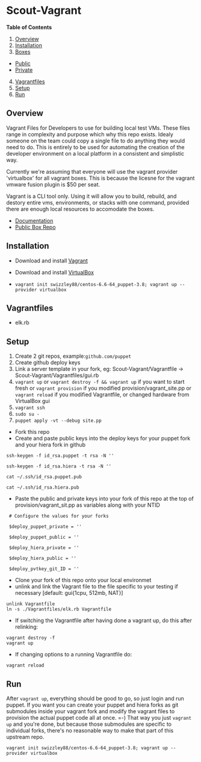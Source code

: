 # Scout-Vagrant

**Table of Contents**

1. [Overview](#overview)
2. [Installation](#installation)
3. [Boxes](#our_boxes)
  * [Public](#public_boxes) 
  * [Private](#private_boxes) 
4. [Vagrantfiles](#vagrantfiles)
5. [Setup](#setup)
6. [Run](#run)

## Overview

Vagrant Files for Developers to use for building local test VMs. These files range in complexity and purpose which why this repo exists. Idealy someone on the team could copy a single file to do anything they would need to do. This is entirely to be used for automating the creation of the developer environment on a local platform in a consistent and simplistic way.  

Currently we're assuming that everyone will use the vagrant provider 'virtualbox' for all vagrant boxes. This is because the licesne for the vagrant vmware fusion plugin is $50 per seat. 

Vagrant is a CLI tool only. Using it will allow you to build, rebuild, and destory entire vms, environments, or stacks with one command, provided there are enough local resources to accomodate the boxes. 

  * [Documentation](https://docs.vagrantup.com/v2/)
  * [Public Box Repo](https://atlas.hashicorp.com/boxes/search)

## Installation

  * Download and install [Vagrant](https://www.vagrantup.com/downloads.html)
  * Download and install [VirtualBox](https://www.virtualbox.org/wiki/Downloads)
  
  * ```vagrant init swizzley88/centos-6.6-64_puppet-3.8; vagrant up --provider virtualbox```
  
## Vagrantfiles

  * elk.rb
  
## Setup

1. Create 2 git repos, example:```github.com/puppet```
2. Create github deploy keys
5. Link a server template in your fork, eg: Scout-Vagrant/Vagrantfile -> Scout-Vagrant/Vagrantfiles/gui.rb
6. ```vagrant up``` or ```vagrant destroy -f && vagrant up``` if you want to start fresh or ```vagrant provision``` if you modified provision/vagrant_site.pp or ```vagrant reload``` if you modified Vagrantfile, or changed hardware from VirtualBox gui
7. ```vagrant ssh```
8. ```sudo su -```
9. ```puppet apply -vt --debug site.pp```

  * Fork this repo
  * Create and paste public keys into the deploy keys for your puppet fork and your hiera fork in github
  
  ``` ssh-keygen -f id_rsa.puppet -t rsa -N '' ```
  
  ``` ssh-keygen -f id_rsa.hiera -t rsa -N '' ```
  
  ``` cat ~/.ssh/id_rsa.puppet.pub ```
  
  ``` cat ~/.ssh/id_rsa.hiera.pub ```
  
  
  * Paste the public and private keys into your fork of this repo at the top of provision/vagrant_sit.pp as variables along with your NTID
  
  ```  # Configure the values for your forks   ```
  
  ```  $deploy_puppet_private = ''  ```
  
  ```  $deploy_puppet_public = ''  ```
  
  ```  $deploy_hiera_private = ''  ```
  
  ```  $deploy_hiera_public = ''  ```
  
  ```  $deploy_pvtkey_git_ID = ''  ```

  * Clone your fork of this repo onto your local environmet
  * unlink and link the Vagrant file to the file specific to your testing if necessary [default: gui{1cpu, 512mb, NAT}]
 
  ```
  unlink Vagrantfile
  ln -s ./Vagrantfiles/elk.rb Vagrantfile
  ```
 
  * If switching the Vagrantfile after having done a vagrant up, do this after relinking:
 
  ```
  vagrant destroy -f
  vagrant up
  ```
 
  * If changing options to a running Vagrantfile do:
 
  ```
  vagrant reload
  ```
  
## Run

After ```vagrant up```, everything should be good to go, so just login and run puppet. If you want you can create your puppet and hiera forks as git submodules inside your vagrant fork and modify the vagrant files to provision the actual puppet code all at once. =-) That way you just ```vagrant up``` and you're done, but because those submodules are specific to individual forks, there's no reasonable way to make that part of this upstream repo.

```vagrant init swizzley88/centos-6.6-64_puppet-3.8; vagrant up --provider virtualbox```
